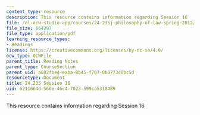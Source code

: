 ```yaml
---
content_type: resource
description: This resource contains information regarding Session 16
file: /ol-ocw-studio-app/courses/24-235j-philosophy-of-law-spring-2012/6211664d560e46c47023599ca5318489_MIT24_235JS12_Session16.pdf
file_size: 664297
file_type: application/pdf
learning_resource_types:
- Readings
license: https://creativecommons.org/licenses/by-nc-sa/4.0/
ocw_type: OCWFile
parent_title: Reading Notes
parent_type: CourseSection
parent_uid: a682fbe4-eaba-8b45-f707-0b877346bc5d
resourcetype: Document
title: 24.235 Session 16
uid: 6211664d-560e-46c4-7023-599ca5318489
---
```

This resource contains information regarding Session 16